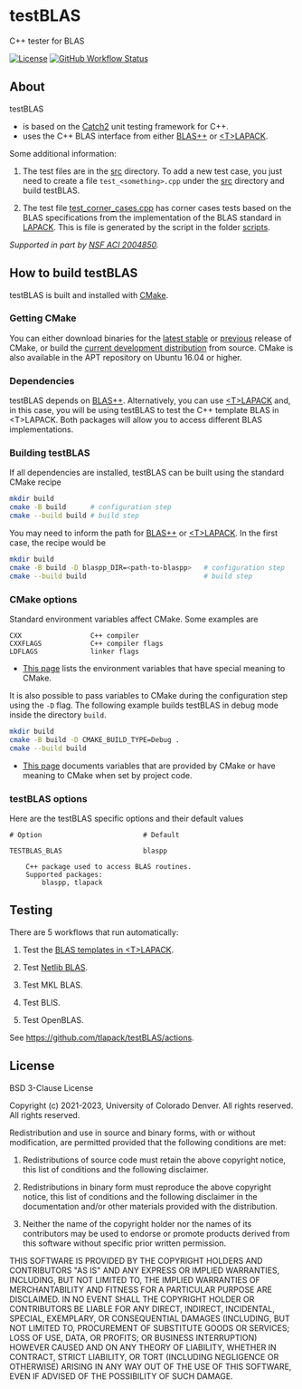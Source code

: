# testBLAS
C++ tester for BLAS

[![License](https://img.shields.io/badge/License-BSD%203--Clause-blue.svg)](LICENSE)
[![GitHub Workflow Status](https://github.com/tlapack/testBLAS/actions/workflows/cmake.yml/badge.svg)](https://github.com/tlapack/testBLAS/actions/workflows/cmake.yml)

## About

testBLAS
+ is based on the [Catch2](https://github.com/catchorg/Catch2) unit testing framework for C++.
+ uses the C++ BLAS interface from either [BLAS++](https://github.com/icl-utk-edu/blaspp) or [\<T\>LAPACK](https://github.com/tlapack/tlapack).

Some additional information:

1. The test files are in the [src](src) directory. To add a new test case, you just need to create a file `test_<something>.cpp` under the [src](src) directory and build testBLAS.

2. The test file [test_corner_cases.cpp](src/test_corner_cases.cpp) has corner cases tests based on the BLAS specifications from the implementation of the BLAS standard in [LAPACK](https://github.com/Reference-LAPACK/lapack/tree/master/BLAS/SRC). This is file is generated by the script in the folder [scripts](scripts).

*Supported in part by [NSF ACI 2004850](http://www.nsf.gov/awardsearch/showAward?AWD_ID=2004850).*

## How to build testBLAS

testBLAS is built and installed with [CMake](https://cmake.org/).

### Getting CMake

You can either download binaries for the [latest stable](https://cmake.org/download/#latest) or [previous](https://cmake.org/download/#previous) release of CMake, or build the [current development distribution](https://github.com/Kitware/CMake) from source. CMake is also available in the APT repository on Ubuntu 16.04 or higher.

### Dependencies

testBLAS depends on [BLAS++](https://github.com/icl-utk-edu/blaspp). Alternatively, you can use [\<T\>LAPACK](https://github.com/tlapack/tlapack) and, in this case, you will be using testBLAS to test the C++ template BLAS in \<T\>LAPACK. Both packages will allow you to access different BLAS implementations.

### Building testBLAS

If all dependencies are installed, testBLAS can be built using the standard CMake recipe

```sh
mkdir build
cmake -B build      # configuration step
cmake --build build # build step
```

You may need to inform the path for [BLAS++](https://github.com/icl-utk-edu/blaspp) or [\<T\>LAPACK](https://github.com/tlapack/tlapack). In the first case, the recipe would be

```sh
mkdir build
cmake -B build -D blaspp_DIR=<path-to-blaspp>   # configuration step
cmake --build build                             # build step
```

### CMake options

Standard environment variables affect CMake. Some examples are

    CXX                 C++ compiler
    CXXFLAGS            C++ compiler flags
    LDFLAGS             linker flags

* [This page](https://cmake.org/cmake/help/latest/manual/cmake-env-variables.7.html) lists the environment variables that have special meaning to CMake.

It is also possible to pass variables to CMake during the configuration step using the `-D` flag. The following example builds testBLAS in debug mode inside the directory `build`.

```sh
mkdir build
cmake -B build -D CMAKE_BUILD_TYPE=Debug .
cmake --build build
```

* [This page](https://cmake.org/cmake/help/latest/manual/cmake-variables.7.html) documents variables that are provided by CMake or have meaning to CMake when set by project code.

### testBLAS options

Here are the testBLAS specific options and their default values

    # Option                         # Default

    TESTBLAS_BLAS                    blaspp
        
        C++ package used to access BLAS routines.
        Supported packages:
            blaspp, tlapack

## Testing

There are 5 workflows that run automatically:

1. Test the [BLAS templates in \<T\>LAPACK](https://github.com/tlapack/tlapack/tree/master/include/tlapack/blas).

2. Test [Netlib BLAS](https://github.com/Reference-LAPACK/lapack/tree/master/BLAS/SRC).

2. Test MKL BLAS.

2. Test BLIS.

2. Test OpenBLAS.

See https://github.com/tlapack/testBLAS/actions.

## License

BSD 3-Clause License

Copyright (c) 2021-2023, University of Colorado Denver. All rights reserved.
All rights reserved.

Redistribution and use in source and binary forms, with or without
modification, are permitted provided that the following conditions are met:

1. Redistributions of source code must retain the above copyright notice, this
   list of conditions and the following disclaimer.

2. Redistributions in binary form must reproduce the above copyright notice,
   this list of conditions and the following disclaimer in the documentation
   and/or other materials provided with the distribution.

3. Neither the name of the copyright holder nor the names of its
   contributors may be used to endorse or promote products derived from
   this software without specific prior written permission.

THIS SOFTWARE IS PROVIDED BY THE COPYRIGHT HOLDERS AND CONTRIBUTORS "AS IS"
AND ANY EXPRESS OR IMPLIED WARRANTIES, INCLUDING, BUT NOT LIMITED TO, THE
IMPLIED WARRANTIES OF MERCHANTABILITY AND FITNESS FOR A PARTICULAR PURPOSE ARE
DISCLAIMED. IN NO EVENT SHALL THE COPYRIGHT HOLDER OR CONTRIBUTORS BE LIABLE
FOR ANY DIRECT, INDIRECT, INCIDENTAL, SPECIAL, EXEMPLARY, OR CONSEQUENTIAL
DAMAGES (INCLUDING, BUT NOT LIMITED TO, PROCUREMENT OF SUBSTITUTE GOODS OR
SERVICES; LOSS OF USE, DATA, OR PROFITS; OR BUSINESS INTERRUPTION) HOWEVER
CAUSED AND ON ANY THEORY OF LIABILITY, WHETHER IN CONTRACT, STRICT LIABILITY,
OR TORT (INCLUDING NEGLIGENCE OR OTHERWISE) ARISING IN ANY WAY OUT OF THE USE
OF THIS SOFTWARE, EVEN IF ADVISED OF THE POSSIBILITY OF SUCH DAMAGE.